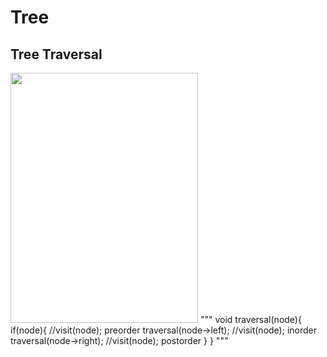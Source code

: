 # Tree

## Tree Traversal  
<img width="300" height="400" src="./treetraversal.png">
"""
void traversal(node){
  if(node){
    //visit(node); preorder
    traversal(node->left);
    //visit(node); inorder
    traversal(node->right);
    //visit(node); postorder
  }
}
"""
